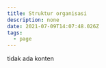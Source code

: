 ```yaml
---
title: Struktur organisasi
description: none
date: 2021-07-09T14:07:48.026Z
tags:
  - page
---
```

tidak ada konten